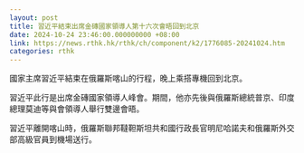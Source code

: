 ```yaml
---
layout: post
title: 習近平結束出席金磚國家領導人第十六次會晤回到北京
date: 2024-10-24 23:46:00.000000000 +08:00
link: https://news.rthk.hk/rthk/ch/component/k2/1776085-20241024.htm
categories: rthk
---
```


國家主席習近平結束在俄羅斯喀山的行程，晚上乘搭專機回到北京。

習近平此行是出席金磚國家領導人峰會。期間，他亦先後與俄羅斯總統普京、印度總理莫迪等與會領導人舉行雙邊會晤。

習近平離開喀山時，俄羅斯聯邦韃靼斯坦共和國行政長官明尼哈諾夫和俄羅斯外交部高級官員到機場送行。
